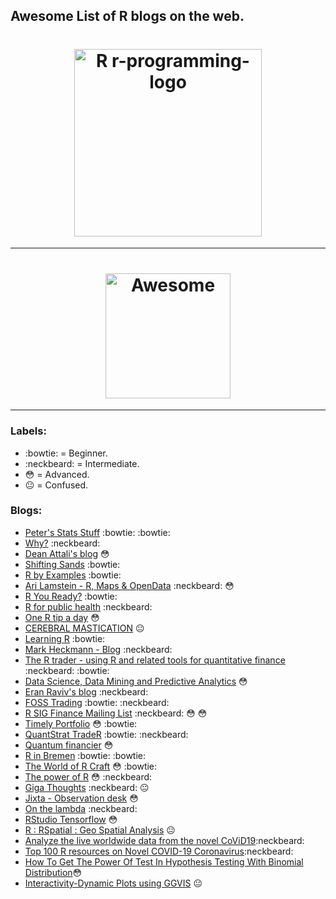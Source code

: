 ## Awesome List of R blogs on the web. 

<h1 align="center">
	<img width="300" src="https://howtolearn.me/wp-content/uploads/2014/08/r-programming-logo.png" alt="R r-programming-logo">
</h1>


----------

<h1 align="center">
	<img width="200" src="https://cdn.rawgit.com/sindresorhus/awesome/d7305f38d29fed78fa85652e3a63e154dd8e8829/media/badge.svg" alt="Awesome">
</h1>


----------


### Labels:
-  :bowtie: = Beginner.
-  :neckbeard: = Intermediate.
-  :flushed: = Advanced.
-  :neutral_face: = Confused.

### Blogs:

 - [Peter's Stats Stuff](http://ellisp.github.io/blog/) :bowtie: :bowtie:
 - [Why?](https://csgillespie.wordpress.com/) :neckbeard:
 - [Dean Attali's blog](http://deanattali.com/) :flushed:
 - [Shifting Sands](http://petewerner.blogspot.com/) :bowtie:
 - [R by Examples](http://rbyexamples.blogspot.com/) :bowtie:
 - [Ari Lamstein - R, Maps & OpenData](http://www.arilamstein.com/blog/) :neckbeard: :flushed:
 - [R You Ready?](https://ryouready.wordpress.com/) :bowtie:
 - [R for public health](http://rforpublichealth.blogspot.com/) :neckbeard:
 - [One R tip a day](http://onertipaday.blogspot.com/) :flushed:
 - [CEREBRAL MASTICATION](http://www.cerebralmastication.com/tag/r/) :neutral_face:
 - [Learning R](https://learnr.wordpress.com/) :bowtie:
 - [Mark Heckmann - Blog](https://markheckmann.wordpress.com/category/r-r-code/) :neckbeard:
 - [The R trader - using R and related tools for quantitative finance](http://www.thertrader.com/) :neckbeard: :bowtie:
 - [Data Science, Data Mining and Predictive Analytics](http://blog.alpha-analysis.com/) :flushed:
 - [Eran Raviv's blog](http://eranraviv.com) :neckbeard:
 - [FOSS Trading](http://blog.fosstrading.com/) :bowtie: :neckbeard:
 - [R SIG Finance Mailing List](https://stat.ethz.ch/pipermail/r-sig-finance/) :neckbeard: :flushed: :flushed:
 - [Timely Portfolio](http://timelyportfolio.blogspot.com/search/label/r) :flushed: :bowtie:
 - [QuantStrat TradeR](https://quantstrattrader.wordpress.com/) :bowtie: :neckbeard:
 - [Quantum financier](https://quantumfinancier.wordpress.com/) :flushed:
 - [R in Bremen](https://statistikbremen.wordpress.com/) :bowtie: :bowtie:
 - [The World of R Craft](http://worldofrcraft.blogspot.com/) :flushed: :bowtie:
 - [The power of R](http://using-r-project.blogspot.com/) :flushed: :neckbeard:
 - [Giga Thoughts](https://gigadom.wordpress.com/) :neckbeard: :neutral_face:
 - [Jixta - Observation desk](https://jixta.wordpress.com/tag/r-programming/) :flushed: 
 - [On the lambda](http://www.onthelambda.com/tag/r/) :neckbeard:
 - [RStudio Tensorflow](https://tensorflow.rstudio.com/) :flushed:
 - [R : RSpatial : Geo Spatial Analysis](https://www.rspatial.org/) :neutral_face:
 - [Analyze the live worldwide data from the novel CoViD19](https://cran.r-project.org/web/packages/covid19.analytics/vignettes/covid19.analytics.html):neckbeard:
 - [Top 100 R resources on Novel COVID-19 Coronavirus](https://towardsdatascience.com/top-5-r-resources-on-covid-19-coronavirus-1d4c8df6d85f):neckbeard:
 - [How To Get The Power Of Test In Hypothesis Testing With Binomial Distribution](https://predictivehacks.com/how-to-get-the-power-of-test-in-hypothesis-testing-with-binomial-distribution/):flushed:
 - [Interactivity-Dynamic Plots using GGVIS](https://ggvis.rstudio.com/interactivity.html) :neutral_face:
